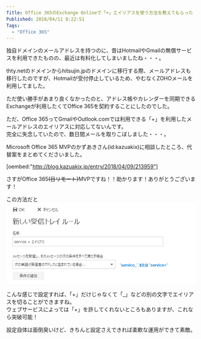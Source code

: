 ```yaml
---
Title: Office 365のExchange Onlineで「+」エイリアスを使う方法を教えてもらった
Published: 2018/04/11 8:22:51
Tags:
  - "Office 365"
---
```

独自ドメインのメールアドレスを持つのに、昔はHotmailやGmailの無償サービスを利用できたものの、最近は有料化してしまいましたね・・・。  

thty.netのドメインからhitsujin.jpのドメインに移行する際、メールアドレスも移行したのですが、Hotmailが受付停止しているため、やむなくZOHOメールを利用してました。  

ただ使い勝手があまり良くなかったのと、アドレス帳やカレンダーを同期できるExchangeが利用したくてOffice 365を契約することにしたのでした。  


ただ、Office 365ってGmailやOutlook.comでは利用できる「+」を利用したメールアドレスのエイリアスに対応してないんです。  
完全に失念していたので、数日間メールを取りこぼしました・・・。  




Microsoft Office 365 MVPのかずあきさん(id:kazuakix)に相談したところ、代替案をまとめてくださいました。  

[oembed:"http://blog.kazuakix.jp/entry/2018/04/09/213959"]  

さすがOffice 365~~(日リモート)~~MVPですね！！助かります！ありがとうございます！  

この方法だと  
![](20180410234545.png) 

こんな感じで設定すれば、「+」だけじゃなくて「_」などの別の文字でエイリアスを切ることができますね。  
ウェブサービスによっては「+」を許してくれないところもありますが、これなら突破可能！  

設定自体は面倒臭いけど、きちんと設定さえできれば柔軟な運用ができて素敵。  